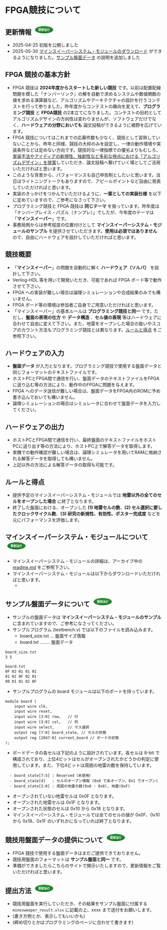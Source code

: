 <script type="text/x-mathjax-config">MathJax.Hub.Config({tex2jax:{inlineMath:[['\$','\$'],['\\(','\\)']],processEscapes:true},CommonHTML: {matchFontHeight:false}});</script>
<script type="text/javascript" async src="https://cdnjs.cloudflare.com/ajax/libs/mathjax/2.7.1/MathJax.js?config=TeX-MML-AM_CHTML"></script>

# FPGA競技について

## 更新情報 ![更新](images/update.PNG)
- 2025-04-25 初版を公開しました
- 2025-05-30 [マインスイーパーシステム・モジュールのダウンロード](#マインスイーパーシステム・モジュールについて-) ができるようになりました。[サンプル盤面データ](#サンプル盤面データについて-) の説明を追加しました

## FPGA 競技の基本方針
- FPGA 競技は **2024年度からスタートした新しい競技** です。以前は配置配線問題を模した「ナンバーリンク」の解を自動で求めるシステムや数値関数の値を求める演算器など、アルゴリズムやアーキテクチャの設計を行うコンテストを行って参りました。昨年度からコンテストの趣向を変えて、**プログラミング競技** と **FPGA競技** の2本立てになりました。コンテストの目的としてアルゴリズムデザインの方向性は変わりませんが、ソフトウェアだけでなく、**ハードウェアの分野においても** 論文投稿ができるように裾野を広げています。
- FPGA 競技についてはこれまでの応募件数も少なく、競技として習熟していないことから、昨年と同様、競技の大枠のみを設定し、一律の動作環境や実装条件などは定めない方向です。競技的な一律指標での優劣よりもむしろ、<ins>実装手法やアイディアの新規性、独創性など多彩な視点における「アルゴリズムデザイン」を提案</ins>していただき、論文投稿へ繋げていく場としてご活用いただければと思います。
- このような背景から、パフォーマンスも自己申告制としたいと思います。当日はライトニングトークもありますので、アピールポイントなど自由に発表していただければと思います。
- 実装のきっかけをつかんでいただけるように、**一案としての実装仕様** を以下に定めていますので、ご参考になさって下さい。
- プログラミング競技と FPGA 競技は **同じテーマ** を扱っています。昨年度は「ナンバープレイス・パズル（ナンプレ）」でしたが、今年度のテーマは「**マインスイーパー**」です。
- 事務局側からは参考程度の位置付けとして **マインスイーパーシステム・モジュールのサンプル** を提供させていただきます。**使用は必須ではありません** ので、自由にハードウェアを設計していただければと思います。

## 競技概要
- 「**マインスイーパー**」の問題を自動的に解く **ハードウェア（ソルバ）** を設計して下さい。
- Verilog-HDL 等を用いて開発いただき、可能であれば FPGA ボード等で動作させて下さい。
- FPGA への実装が難しい場合は論理シミュレーションや合成結果のみでも構いません。
- FPGA ボード等の環境は参加者ご自身でご用意いただければと思います。
- 「マインスイーパー」の基本ルールは **プログラミング競技と同一** です。ただし、**盤面の表現の仕方** や **データ構造** 、**セル値の表現** 等はハードウェアに合わせて自由に変えて下さい。また、地雷をオープンした場合の扱いやスコアのカウント方法もプログラミング競技とは異なります。[ルールと得点](#ルールと得点) をご参照下さい。
 
## ハードウェアの入力
- **盤面データ** が入力となります。プログラミング競技で使用する盤面データと同じフォーマットのテキストファイルです。
- ホストPCとFPGA間で通信を行い、盤面データのテキストファイルをFPGAに送り込む等の方法により、動作中のFPGAに問題を与えます。
- FPGA へのデータ送信が難しい場合は、盤面データをFPGA内のROMに予め書き込んでおいても構いません。
- 論理シミュレーションの場合はシミュレータに合わせて盤面データを入力してください。

## ハードウェアの出力
- ホストPCとFPGA間で通信を行い、最終盤面のテキストファイルをホストPCに送り出す等の方法により、ホストPC上で解答データを取得します。
- 実機での動作確認が難しい場合は、論理シミュレータを用いてRAMに格納される解答データを取得しても構いません。
- 上記以外の方法による解答データの取得も可能です。

## ルールと得点
- 提供予定のマインスイーパーシステム・モジュールでは **地雷以外の全てのセルをオープンした場合** に終了となります。
- 終了した盤面における、オープンした **(1) 地雷セルの数**、**(2) セル選択に要したクロックサイクル数**、**(3) 研究の新規性、有効性、ポスター完成度** などを元にパフォーマンスを評価します。

## マインスイーパーシステム・モジュールについて ![更新](images/update.PNG)
- マインスイーパーシステム・モジュールの詳細は、アーカイブ中の [readme.md](mine_sweeper_fpga_readme.html) をご参照下さい。
- マインスイーパーシステム・モジュールは以下からダウンロードいただければと思います。
  - <download path>

## サンプル盤面データについて ![更新](images/update.PNG)
- サンプルの盤面データは **マインスイーパーシステム・モジュールのサンプル** に含まれていますので、ご参考になさってください。
- サンプルプログラム (testbench.v) では以下のファイルを読み込みます。
  - board_size.txt ... 盤面サイズ情報
  - board.txt ........ 盤面データ
```
board_size.txt
3 5
```
```
board.txt
0F 02 01 01 01
01 02 0F 02 01
00 01 01 02 0F
```
- サンプルプログラムの board モジュールは以下のポートを持っています。
```
module board (
    input wire clk,
    input wire reset,
    input wire [3:0] row,   // 行
    input wire [3:0] col,   // 列
    input wire select,      // マス選択
    output reg [7:0] board_state, // セルの状態
    output reg [2047:0] current_board // ボードの状態
);
```
- ボードデータの各セルは下記のように設計されています。各セルは 8-bit で構成されており、上位4ビットはセルがオープンされたかどうかの判定に使用しています。また、下位4ビットは周囲の地雷の数を保持しています。
```
  - board_state[7:5] : Reserved（未使用）
  - board_state[4]   : セルのオープン情報 (0x0 で未オープン、0x1 でオープン)
  - board_state[3:0] : 周囲の地雷の数(0x0 - 0x8), 地雷(0xF)
```
- オープンされていない地雷セルは 0x0F となります。
- オープンされた地雷セルは 0x1F となります。
- オープンされた状態のセルは 0x10 から 0x18 となります。
- マインスイーパーシステム・モジュールでは全てのセルの値が 0x0F、0x10 から 0x18、0x1F のいずれかになっていれば終了となります。


## 競技用盤面データの提供について ![更新](images/update.PNG)
- FPGA 競技で使用する盤面データはまだご提供できておりません。
- 競技用盤面のフォーマットは **サンプル盤面と同一** です。
- 準備ができましたらこちらのサイトで開示いたしますので、更新情報をご覧いただければと思います。
  
## 提出方法 ![更新](images/update.PNG)
- 競技用盤面を実行していただき、その結果をサンプル盤面に付属する `minesweeper_result.xlsx` に記載の上、xxxx まで送付をお願いします。
- (書き方例とか、表示してもいいかも)
- (締め切りとかはプログラミングのページに合わせて書きます)


<!--
## 9x9のデータフォーマット
- 出題問題は0-9の数値が9x9の配列のテキストファイルで提示されます。
- 出題問題において、9x9の各セルに0-9の数値が代入されており、1-9の場合は固定数値、0はナンプレ問題の空欄を意味します。
- この値をどのようにハードウェア内部に格納するかは回答者が自由に設定できます

## 評価の方法
- 使用した回路リソース、動作周波数と所用サイクル数を報告して頂き、これと使用したFPGAの基本性能を勘案して、回路規模や性能を評価します。また、アルゴリズム的な工夫も勘案して、総合的に評価します。
- 事前に数問(5～10問)提供する予定です。
- 投稿の際に参加者自身で所要サイクル数の事前計測をお願いします。
- 入出力でホストPCと通信を行う際にかかるサイクル数は計測から除外します。

## サンプル・テストベンチ
- [model.tar.gz](model.tar.gz)からダウンロードしてください。
- ナンプレを解くための Verilog プログラムとして作成したサンプル・テストベンチを提供します。ソルバは含めておりません。
- このテストベンチの使用は必須ではありません。ソルバ開発においてご使用いただいても構いません。
- サンプル・テストベンチは model.tar.gzからダウンロードしてください。
- ソースファイルについて
  - TOP_MODEL.v： 最上位のwrapper
  - test_top_model.v：TOP_MODELの実体。中でBOARD.vなどを呼び出す。
  - BOARD.v：board構造体。内部に9x9(x4bit)の数値を格納した状態で開始する。
  - GETEMPTY.v：参考構造体。BOARD上に空(value=0)の位置を探し、その座標を返す。
  - BOARDCHECK.v：参考構造体。Board上に{val,raw,col}を代入した場合、ナンバープレースの条件を満たしているかを確認する。
- ソルバの実装方法
  - 参加者が開発したソルバ・モジュールは test_top_model.v に加筆し、入出力を BOARD インスタンスと結線して下さい。
- サイクル数の計測方法
    - 自分の良いタイミングで、BOARDにアクセス開始してください。
    - アクセス開始時にP_CONFIG_ONGOINGを0→1にしてください。終了時に1→0に落としてください。
    - 1になっている区間のサイクル数を計測します。
    - 現在のBOARD構造体は1マスずつアクセスしております。このアクセス方法について改造はOKです。
- dataフォーマット
  - NUM - 値、該当座標に登録されている数値を示す  
  0 : 未登録を示す。例えばリセット直後は明示的にこの値である。 (利用参照可能)  
  1-9 : その座標の値は該当数値に登録されている(利用参照可能)  
  10-15 : エラー。(利用不可、参照不可)
  - ROW, COL - 座標を示す。  
  0 : 未登録を示す 。リセット直後の値であったり、座標回答Failを意味する(利用参照可能)  
  1-9 : その座標の値を示す(利用可能、参照可能)  
  10-15 : 利用不可能、エラー
      
## 提出方法
- コンテストに参加される方は「DAシンポジウム2024参加申込」と「ADC参加申し込み」を7/26(金)までに行って下さい。
  - コンテスト参加者はDAシンポジウム当日にポスターセッションで発表頂くため、「DAシンポジウム2024参加申込」が必須です。
  - 評価用の問題の配布やポスターセッションの詳細のご連絡などは、「ADC参加申し込み」をされた方にお送りいたします。
- 作品の提出方法は以下の通りです。
  - 作品の提出は、das”at”sig-sldm.org 宛のメールでお願いします（”at”は@に変換してください）。
  - メール本文には、「ADC参加申し込み」に記載いただいたお名前もしくはチーム名を明記してください。
  - 作品の提出締切は 2024年8月21日(水) です。
- FPGA競技に関してご不明な点や各種ご相談を承ります（連絡先はコチラへ、nakmura”at”jp.fujitsu.com）

-->
